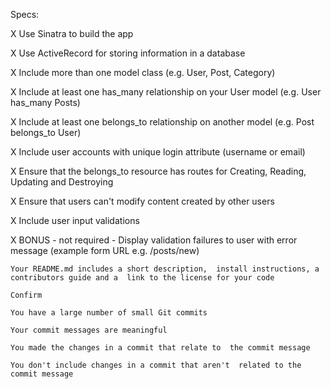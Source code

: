 Specs:

X   Use Sinatra to build the app
    
X    Use ActiveRecord for storing information in a database
    
X    Include more than one model class (e.g. User,  Post, Category)

 X   Include at least one has_many relationship on  your User model (e.g. User has_many Posts)

 X   Include at least one belongs_to relationship on  another model (e.g. Post belongs_to User)

 X   Include user accounts with unique login attribute  (username or email)

 X   Ensure that the belongs_to resource has routes  for Creating, Reading, Updating and Destroying

 X   Ensure that users can't modify content created by  other users

X  Include user input validations

X   BONUS - not required - Display validation failures to user with error message (example form  URL e.g. /posts/new)

    Your README.md includes a short description,  install instructions, a contributors guide and a  link to the license for your code

    Confirm

    You have a large number of small Git commits

    Your commit messages are meaningful

    You made the changes in a commit that relate to  the commit message

    You don't include changes in a commit that aren't  related to the commit message